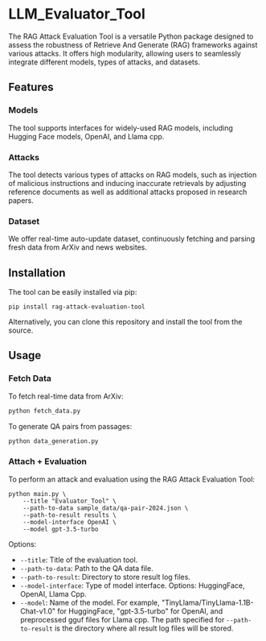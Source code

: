 # LLM_Evaluator_Tool
The RAG Attack Evaluation Tool is a versatile Python package designed to assess the robustness of Retrieve And Generate (RAG) frameworks against various attacks. It offers high modularity, allowing users to seamlessly integrate different models, types of attacks, and datasets.

## Features
### Models
The tool supports interfaces for widely-used RAG models, including Hugging Face models, OpenAI, and Llama cpp.

### Attacks
The tool detects various types of attacks on RAG models, such as injection of malicious instructions and inducing inaccurate retrievals by adjusting reference documents as well as additional attacks proposed in research papers.

### Dataset
We offer real-time auto-update dataset, continuously fetching and parsing fresh data from ArXiv and news websites.

## Installation
The tool can be easily installed via pip:
```
pip install rag-attack-evaluation-tool
```
Alternatively, you can clone this repository and install the tool from the source.

## Usage
### Fetch Data
To fetch real-time data from ArXiv:
```bash
python fetch_data.py
```
To generate QA pairs from passages:
```bash
python data_generation.py
```

### Attach + Evaluation
To perform an attack and evaluation using the RAG Attack Evaluation Tool:
```
python main.py \
    --title "Evaluator_Tool" \
    --path-to-data sample_data/qa-pair-2024.json \
    --path-to-result results \
    --model-interface OpenAI \
    --model gpt-3.5-turbo
```
Options:
* `--title`: Title of the evaluation tool.
* `--path-to-data`: Path to the QA data file.
* `--path-to-result`: Directory to store result log files.
* `--model-interface`: Type of model interface. Options: HuggingFace, OpenAI, Llama Cpp.
* `--model`: Name of the model. For example, "TinyLlama/TinyLlama-1.1B-Chat-v1.0" for HuggingFace, "gpt-3.5-turbo" for OpenAI, and preprocessed gguf files for Llama cpp.
The path specified for `--path-to-result` is the directory where all result log files will be stored.